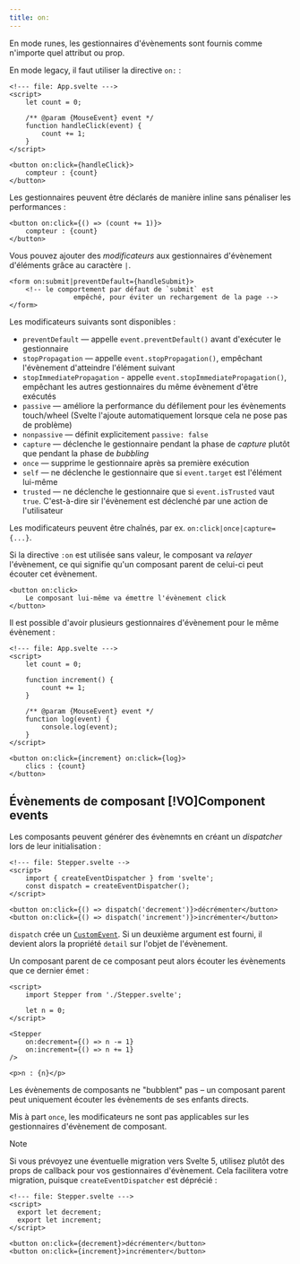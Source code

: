 ```yaml
---
title: on:
---
```


En mode runes, les gestionnaires d'évènements sont fournis comme n'importe quel attribut ou prop.

En mode legacy, il faut utiliser la directive `on:` :

```svelte
<!--- file: App.svelte --->
<script>
	let count = 0;

	/** @param {MouseEvent} event */
	function handleClick(event) {
		count += 1;
	}
</script>

<button on:click={handleClick}>
	compteur : {count}
</button>
```

Les gestionnaires peuvent être déclarés de manière inline sans pénaliser les performances :

```svelte
<button on:click={() => (count += 1)}>
	compteur : {count}
</button>
```

Vous pouvez ajouter des _modificateurs_ aux gestionnaires d'évènement d'éléments grâce au caractère
`|`.

```svelte
<form on:submit|preventDefault={handleSubmit}>
	<!-- le comportement par défaut de `submit` est
				empêché, pour éviter un rechargement de la page -->
</form>
```

Les modificateurs suivants sont disponibles :

- `preventDefault` — appelle `event.preventDefault()` avant d'exécuter le gestionnaire
- `stopPropagation` — appelle `event.stopPropagation()`, empêchant l'évènement d'atteindre l'élément
suivant
- `stopImmediatePropagation` - appelle `event.stopImmediatePropagation()`, empêchant les autres
gestionnaires du même évènement d'être exécutés
- `passive` — améliore la performance du défilement pour les évènements touch/wheel (Svelte
l'ajoute automatiquement lorsque cela ne pose pas de problème)
- `nonpassive` — définit explicitement `passive: false`
- `capture` — déclenche le gestionnaire pendant la phase de _capture_ plutôt que pendant la phase de
_bubbling_
- `once` — supprime le gestionnaire après sa première exécution
- `self` — ne déclenche le gestionnaire que si `event.target` est l'élément lui-même
- `trusted` — ne déclenche le gestionnaire que si `event.isTrusted` vaut `true`. C'est-à-dire sir
l'évènement est déclenché par une action de l'utilisateur

Les modificateurs peuvent être chaînés, par ex. `on:click|once|capture={...}`.

Si la directive `:on` est utilisée sans valeur, le composant va _relayer_ l'évènement, ce qui
signifie qu'un composant parent de celui-ci peut écouter cet évènement.

```svelte
<button on:click>
	Le composant lui-même va émettre l'évènement click
</button>
```

Il est possible d'avoir plusieurs gestionnaires d'évènement pour le même évènement :

```svelte
<!--- file: App.svelte --->
<script>
	let count = 0;

	function increment() {
		count += 1;
	}

	/** @param {MouseEvent} event */
	function log(event) {
		console.log(event);
	}
</script>

<button on:click={increment} on:click={log}>
	clics : {count}
</button>
```

## Évènements de composant [!VO]Component events

Les composants peuvent générer des évènemnts en créant un _dispatcher_ lors de leur
initialisation :

```svelte
<!--- file: Stepper.svelte -->
<script>
	import { createEventDispatcher } from 'svelte';
	const dispatch = createEventDispatcher();
</script>

<button on:click={() => dispatch('decrement')}>décrémenter</button>
<button on:click={() => dispatch('increment')}>incrémenter</button>
```

`dispatch` crée un [`CustomEvent`](https://developer.mozilla.org/fr/docs/Web/API/CustomEvent).
Si un deuxième argument est fourni, il devient alors la propriété `detail` sur l'objet de
l'évènement.

Un composant parent de ce composant peut alors écouter les évènements que ce dernier émet :

```svelte
<script>
	import Stepper from './Stepper.svelte';

	let n = 0;
</script>

<Stepper
	on:decrement={() => n -= 1}
	on:increment={() => n += 1}
/>

<p>n : {n}</p>
```

Les évènements de composants ne "bubblent" pas – un composant parent peut uniquement écouter les
évènements de ses enfants directs.

Mis à part `once`, les modificateurs ne sont pas applicables sur les gestionnaires d'évènement de
composant.

> [!NOTE]
> Si vous prévoyez une éventuelle migration vers Svelte 5, utilisez plutôt des props de callback
> pour vos gestionnaires d'évènement. Cela facilitera votre migration, puisque
> `createEventDispatcher` est déprécié :
>
> ```svelte
> <!--- file: Stepper.svelte --->
> <script>
> 	export let decrement;
> 	export let increment;
> </script>
>
> <button on:click={decrement}>décrémenter</button>
> <button on:click={increment}>incrémenter</button>
> ```
